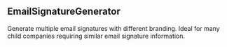 ## EmailSignatureGenerator
Generate multiple email signatures with different branding. Ideal for many child companies requiring similar email signature information.
